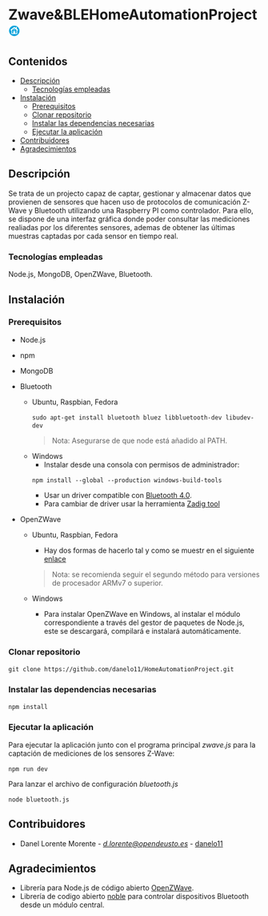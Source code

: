 # Zwave&BLEHomeAutomationProject <img width=23 heigth=23 src="src/public/images/logo.png">
## Contenidos
- [Descripción](#descripción)
  - [Tecnologías empleadas](#tecnologías-empleadas)
- [Instalación](#instalación)
  - [Prerequisitos](#prerequisitos)
  - [Clonar repositorio](#clonar-repositorio)
  - [Instalar las dependencias necesarias](#instalar-las-dependencias-necesarias)
  - [Ejecutar la aplicación](#ejecutar-la-aplicación)
- [Contribuidores](#contribuidores)
- [Agradecimientos](#agradecimientos)


## Descripción
Se trata de un projecto capaz de captar, gestionar y almacenar datos que provienen de sensores que hacen uso de protocolos de comunicación Z-Wave y Bluetooth utilizando una Raspberry PI como controlador. Para ello, se dispone de una interfaz gráfica donde poder consultar las mediciones realiadas por los diferentes sensores, ademas de obtener las últimas muestras captadas por cada sensor en tiempo real.   

### Tecnologías empleadas
Node.js, MongoDB, OpenZWave, Bluetooth.

## Instalación

### Prerequisitos
- Node.js
- npm
- MongoDB
- Bluetooth 

  - Ubuntu, Raspbian, Fedora
    ```
    sudo apt-get install bluetooth bluez libbluetooth-dev libudev-dev
    ```
    > Nota: Asegurarse de que node está añadido al PATH.
  - Windows
    - Instalar desde una consola con permisos de administrador:
    ```
    npm install --global --production windows-build-tools
    ```
    - Usar un driver compatible con [Bluetooth 4.0](https://github.com/abandonware/node-bluetooth-hci-socket#windows).
    - Para cambiar de driver usar la herramienta [Zadig tool](https://zadig.akeo.ie/)
      
- OpenZWave

  - Ubuntu, Raspbian, Fedora
    - Hay dos formas de hacerlo tal y como se muestr en el siguiente [enlace](https://github.com/OpenZWave/node-openzwave-shared/blob/master/README-raspbian.md)
    
     > Nota: se recomienda seguir el segundo método para versiones de procesador ARMv7 o superior.
  - Windows
    - Para instalar OpenZWave en Windows, al instalar el módulo correspondiente a través del gestor de paquetes de Node.js, este se descargará, compilará e instalará automáticamente.

### Clonar repositorio
  ```
  git clone https://github.com/danelo11/HomeAutomationProject.git
  ```
  
### Instalar las dependencias necesarias
  ```
  npm install
  ```
  
### Ejecutar la aplicación
  Para ejecutar la aplicación junto con el programa principal *zwave.js* para la captación de mediciones de los sensores Z-Wave:
  ```
  npm run dev
  ```
  Para lanzar el archivo de configuración *bluetooth.js*
  ```
  node bluetooth.js
  ```

## Contribuidores
- Danel Lorente Morente - [*d.lorente@opendeusto.es*](https://www.google.es/) - [danelo11](https://github.com/danelo11/)

## Agradecimientos
- Librería para Node.js de código abierto [OpenZWave](https://github.com/OpenZWave/node-openzwave-shared).
- Librería de codigo abierto [noble](https://github.com/abandonware/noble) para controlar dispositivos Bluetooth desde un módulo central.
